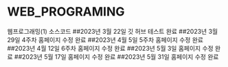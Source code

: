 # WEB_PROGRAMING 
웹프로그래밍(1) 소스코드 
##2023년 3월 22일 깃 허브 테스트 완료 
##2023년 3월 29일 4주차 홈페이지 수정 완료 
##2023년 4월 5일 5주차 홈페이지 수정 완료 
##2023년 4월 12일 6주차 홈페이지 수정 완료
##2023년 5월 3일 홈페이지 수정 완료 
##2023년 5월 17일 홈페이지 수정 완료 
##2023년 5월 31일 홈페이지 수정 완료 